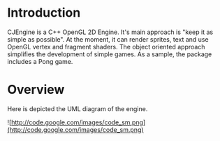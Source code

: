 # Introduction #

CJEngine is a C++ OpenGL 2D Engine. It's main approach is "keep it as simple as possible". At the moment, it can render sprites, text and use OpenGL vertex and fragment shaders. The object oriented approach simplifies the development of simple games. As a sample, the package includes a Pong game.

# Overview #

Here is depicted the UML diagram of the engine.

![http://code.google.com/images/code_sm.png](http://code.google.com/images/code_sm.png)